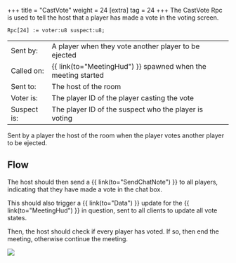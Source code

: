 +++
title = "CastVote"
weight = 24
[extra]
tag = 24
+++
The CastVote Rpc is used to tell the host that a player has made a vote in the voting screen.

<!-- more -->

```
Rpc[24] := voter:u8 suspect:u8;
```

|             |                                                       |
| ----------- | ----------------------------------------------------- |
| Sent by:    | A player when they vote another player to be ejected  |
| Called on:  | {{ link(to="MeetingHud") }} spawned when the meeting started           |
| Sent to:    | The host of the room                                  |
| Voter is:   | The player ID of the player casting the vote          |
| Suspect is: | The player ID of the suspect who the player is voting |

Sent by a player the host of the room when the player votes another player to be ejected.

## Flow
The host should then send a {{ link(to="SendChatNote") }} to all players, indicating that they have made a vote in the chat box.

This should also trigger a {{ link(to="Data") }} update for the {{ link(to="MeetingHud") }} in question, sent to all clients to update all vote states.

Then, the host should check if every player has voted. If so, then end the meeting, otherwise continue the meeting.

![](../cast_vote_diagram.svg)
